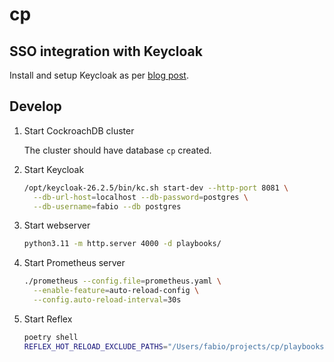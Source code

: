 # cp

## SSO integration with Keycloak

Install and setup Keycloak as per [blog post](https://dev.to/cockroachlabs/cockroachdb-sso-integration-using-keycloak-4b17).

## Develop

1. Start CockroachDB cluster

    The cluster should have database `cp` created.

2. Start Keycloak

    ```bash
    /opt/keycloak-26.2.5/bin/kc.sh start-dev --http-port 8081 \
      --db-url-host=localhost --db-password=postgres \
      --db-username=fabio --db postgres
    ```

3. Start webserver

    ```bash
    python3.11 -m http.server 4000 -d playbooks/
    ```

4. Start Prometheus server

    ```bash
    ./prometheus --config.file=prometheus.yaml \
      --enable-feature=auto-reload-config \
      --config.auto-reload-interval=30s
    ```

5. Start Reflex

    ```bash
    poetry shell
    REFLEX_HOT_RELOAD_EXCLUDE_PATHS="/Users/fabio/projects/cp/playbooks" reflex run
    ```
